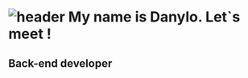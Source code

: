 ![header](https://capsule-render.vercel.app/api?type=waving&&customColorList=4height=300&section=header&text=Hello&fontColor=ffffff&fontSize=90)
My name is Danylo. Let`s meet !
=======================
Back-end developer
------------------
<!---
Sky2Walker/Sky2Walker is a ✨ special ✨ repository because its `README.md` (this file) appears on your GitHub profile.
You can click the Preview link to take a look at your changes.
--->
